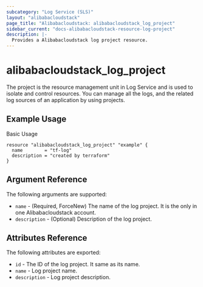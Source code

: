 ```yaml
---
subcategory: "Log Service (SLS)"
layout: "alibabacloudstack"
page_title: "Alibabacloudstack: alibabacloudstack_log_project"
sidebar_current: "docs-alibabacloudstack-resource-log-project"
description: |-
  Provides a Alibabacloudstack log project resource.
---
```


# alibabacloudstack\_log\_project

The project is the resource management unit in Log Service and is used to isolate and control resources.
You can manage all the logs, and the related log sources of an application by using projects.

## Example Usage

Basic Usage

```
resource "alibabacloudstack_log_project" "example" {
  name        = "tf-log"
  description = "created by terraform"
}
```


## Argument Reference

The following arguments are supported:

* `name` - (Required, ForceNew) The name of the log project. It is the only in one Alibabacloudstack account.
* `description` - (Optional) Description of the log project.

## Attributes Reference

The following attributes are exported:

* `id` - The ID of the log project. It same as its name.
* `name` - Log project name.
* `description` - Log project description.


